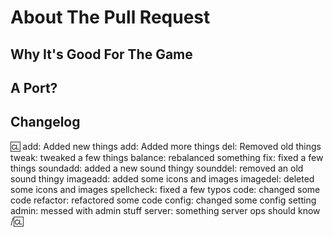 <!-- FILLING OUT THIS FORM PROPERLY AND ADDING A PROPER CHANGELOG SECTION IS **NECESSARY** FOR PULL REQUESTS. IF THE INFORMATION IS NOT PROVIDED YOUR PR WILL NOT BE CONSIDERED FOR MERGING -->

<!-- Write **BELOW** The Headers and **ABOVE** The comments else it may not be viewable. -->
<!-- You can view Contributing.MD for a detailed description of the pull request process. -->

# About The Pull Request

<!-- Describe The Pull Request. Please be sure every change is documented or this can delay review and even discourage maintainers from merging your PR! -->
<!-- If your PR is related to one of our discord suggestions, please add the number of this suggestion to this section. Or if you may, the message link of said suggestion-->

## Why It's Good For The Game

<!-- Please add a short description of why you think these changes would benefit the game. If you can't justify it in words, it might not be worth adding. -->

## A Port?

<!-- Just say if it is a port of something and link the original pr/commit/whatever. -->

## Changelog

:cl:
add: Added new things
add: Added more things
del: Removed old things
tweak: tweaked a few things
balance: rebalanced something
fix: fixed a few things
soundadd: added a new sound thingy
sounddel: removed an old sound thingy
imageadd: added some icons and images
imagedel: deleted some icons and images
spellcheck: fixed a few typos
code: changed some code
refactor: refactored some code
config: changed some config setting
admin: messed with admin stuff
server: something server ops should know
/:cl:

<!-- Both :cl:'s are required for the changelog to work! You can put your name to the right of the first :cl: if you want to overwrite your GitHub username as author ingame. -->
<!-- You can use multiple of the same prefix (they're only used for the icon ingame) and delete the unneeded ones. Despite some of the tags, changelogs should generally represent how a player might be affected by the changes rather than a summary of the PR's contents. -->
